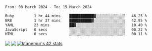<!--START_SECTION:waka-->

```txt
From: 08 March 2024 - To: 15 March 2024

Ruby         1 hr 44 mins    ███████████▓░░░░░░░░░░░░░   46.25 %
ERB          1 hr 37 mins    ██████████▓░░░░░░░░░░░░░░   42.95 %
YAML         23 mins         ██▓░░░░░░░░░░░░░░░░░░░░░░   10.40 %
JavaScript   0 secs          ░░░░░░░░░░░░░░░░░░░░░░░░░   00.22 %
HTML         0 secs          ░░░░░░░░░░░░░░░░░░░░░░░░░   00.11 %
```

<!--END_SECTION:waka-->
<a href="https://github.com/anuraghazra/github-readme-stats">
  <img align="left" src="https://github-readme-stats.vercel.app/api?username=Tanesan&count_private=true&show_icons=true" />
<img align="left" src="https://github-readme-stats.vercel.app/api/top-langs/?username=Tanesan" />
</a>

[![ktanemur's 42 stats](https://badge42.vercel.app/api/v2/cl1wslf6s002109l771rng2w8/stats?cursusId=21&coalitionId=62)](https://github.com/JaeSeoKim/badge42)

